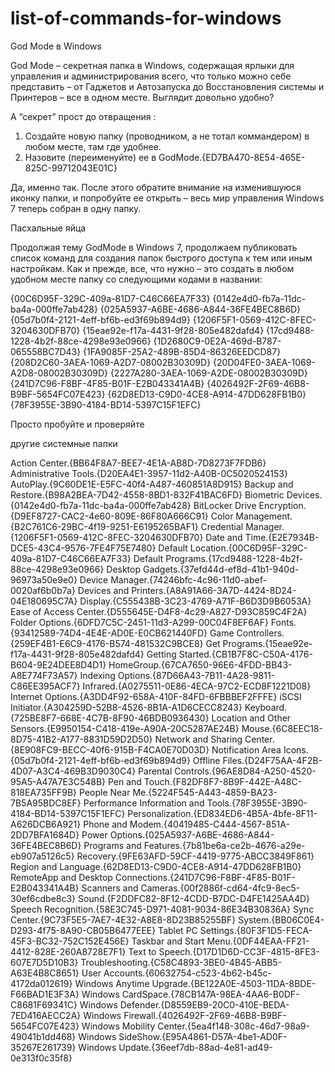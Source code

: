# list-of-commands-for-windows
God Mode в Windows

God Mode – секретная папка в Windows, содержащая ярлыки для управления и администрирования всего, что только можно себе представить – от Гаджетов и Автозапуска до Восстановления системы и Принтеров – все в одном месте. Выглядит довольно удобно?

А “секрет” прост до отвращения :
1. Создайте новую папку (проводником, а не тотал коммандером) в любом месте, там где удобнее.
2. Назовите (переименуйте) ее в
GodMode.{ED7BA470-8E54-465E-825C-99712043E01C}

Да, именно так. После этого обратите внимание на изменившуюся иконку папки, и попробуйте ее открыть – весь мир управления Windows 7 теперь собран в одну папку.

Пасхальные яйца

Продолжая тему GodMode в Windows 7, продолжаем публиковать список команд для создания папок быстрого доступа к тем или иным настройкам. 
Как и прежде, все, что нужно – это создать в любом удобном месте папку со следующими кодами в названии:

{00C6D95F-329C-409a-81D7-C46C66EA7F33}
{0142e4d0-fb7a-11dc-ba4a-000ffe7ab428}
{025A5937-A6BE-4686-A844-36FE4BEC8B6D}
{05d7b0f4-2121-4eff-bf6b-ed3f69b894d9}
{1206F5F1-0569-412C-8FEC-3204630DFB70}
{15eae92e-f17a-4431-9f28-805e482dafd4}
{17cd9488-1228-4b2f-88ce-4298e93e0966}
{1D2680C9-0E2A-469d-B787-065558BC7D43}
{1FA9085F-25A2-489B-85D4-86326EEDCD87}
{208D2C60-3AEA-1069-A2D7-08002B30309D}
{20D04FE0-3AEA-1069-A2D8-08002B30309D}
{2227A280-3AEA-1069-A2DE-08002B30309D}
{241D7C96-F8BF-4F85-B01F-E2B043341A4B}
{4026492F-2F69-46B8-B9BF-5654FC07E423}
{62D8ED13-C9D0-4CE8-A914-47DD628FB1B0}
{78F3955E-3B90-4184-BD14-5397C15F1EFC}

Просто пробуйте и проверяйте

другие системные папки

Action Center.{BB64F8A7-BEE7-4E1A-AB8D-7D8273F7FDB6}
Administrative Tools.{D20EA4E1-3957-11d2-A40B-0C5020524153}
AutoPlay.{9C60DE1E-E5FC-40f4-A487-460851A8D915}
Backup and Restore.{B98A2BEA-7D42-4558-8BD1-832F41BAC6FD}
Biometric Devices.{0142e4d0-fb7a-11dc-ba4a-000ffe7ab428}
BitLocker Drive Encryption.{D9EF8727-CAC2-4e60-809E-86F80A666C91}
Color Management.{B2C761C6-29BC-4f19-9251-E6195265BAF1}
Credential Manager.{1206F5F1-0569-412C-8FEC-3204630DFB70}
Date and Time.{E2E7934B-DCE5-43C4-9576-7FE4F75E7480}
Default Location.{00C6D95F-329C-409a-81D7-C46C66EA7F33}
Default Programs.{17cd9488-1228-4b2f-88ce-4298e93e0966}
Desktop Gadgets.{37efd44d-ef8d-41b1-940d-96973a50e9e0}
Device Manager.{74246bfc-4c96-11d0-abef-0020af6b0b7a}
Devices and Printers.{A8A91A66-3A7D-4424-8D24-04E180695C7A}
Display.{C555438B-3C23-4769-A71F-B6D3D9B6053A}
Ease of Access Center.{D555645E-D4F8-4c29-A827-D93C859C4F2A}
Folder Options.{6DFD7C5C-2451-11d3-A299-00C04F8EF6AF}
Fonts.{93412589-74D4-4E4E-AD0E-E0CB621440FD}
Game Controllers.{259EF4B1-E6C9-4176-B574-481532C9BCE8}
Get Programs.{15eae92e-f17a-4431-9f28-805e482dafd4}
Getting Started.{CB1B7F8C-C50A-4176-B604-9E24DEE8D4D1}
HomeGroup.{67CA7650-96E6-4FDD-BB43-A8E774F73A57}
Indexing Options.{87D66A43-7B11-4A28-9811-C86EE395ACF7}
Infrared.{A0275511-0E86-4ECA-97C2-ECD8F1221D08}
Internet Options.{A3DD4F92-658A-410F-84FD-6FBBBEF2FFFE}
iSCSI Initiator.{A304259D-52B8-4526-8B1A-A1D6CECC8243}
Keyboard.{725BE8F7-668E-4C7B-8F90-46BDB0936430}
Location and Other Sensors.{E9950154-C418-419e-A90A-20C5287AE24B}
Mouse.{6C8EEC18-8D75-41B2-A177-8831D59D2D50}
Network and Sharing Center.{8E908FC9-BECC-40f6-915B-F4CA0E70D03D}
Notification Area Icons.{05d7b0f4-2121-4eff-bf6b-ed3f69b894d9}
Offline Files.{D24F75AA-4F2B-4D07-A3C4-469B3D9030C4}
Parental Controls.{96AE8D84-A250-4520-95A5-A47A7E3C548B}
Pen and Touch.{F82DF8F7-8B9F-442E-A48C-818EA735FF9B}
People Near Me.{5224F545-A443-4859-BA23-7B5A95BDC8EF}
Performance Information and Tools.{78F3955E-3B90-4184-BD14-5397C15F1EFC}
Personalization.{ED834ED6-4B5A-4bfe-8F11-A626DCB6A921}
Phone and Modem.{40419485-C444-4567-851A-2DD7BFA1684D}
Power Options.{025A5937-A6BE-4686-A844-36FE4BEC8B6D}
Programs and Features.{7b81be6a-ce2b-4676-a29e-eb907a5126c5}
Recovery.{9FE63AFD-59CF-4419-9775-ABCC3849F861}
Region and Language.{62D8ED13-C9D0-4CE8-A914-47DD628FB1B0}
RemoteApp and Desktop Connections.{241D7C96-F8BF-4F85-B01F-E2B043341A4B}
Scanners and Cameras.{00f2886f-cd64-4fc9-8ec5-30ef6cdbe8c3}
Sound.{F2DDFC82-8F12-4CDD-B7DC-D4FE1425AA4D}
Speech Recognition.{58E3C745-D971-4081-9034-86E34B30836A}
Sync Center.{9C73F5E5-7AE7-4E32-A8E8-8D23B85255BF}
System.{BB06C0E4-D293-4f75-8A90-CB05B6477EEE}
Tablet PC Settings.{80F3F1D5-FECA-45F3-BC32-752C152E456E}
Taskbar and Start Menu.{0DF44EAA-FF21-4412-828E-260A8728E7F1}
Text to Speech.{D17D1D6D-CC3F-4815-8FE3-607E7D5D10B3}
Troubleshooting.{C58C4893-3BE0-4B45-ABB5-A63E4B8C8651}
User Accounts.{60632754-c523-4b62-b45c-4172da012619}
Windows Anytime Upgrade.{BE122A0E-4503-11DA-8BDE-F66BAD1E3F3A}
Windows CardSpace.{78CB147A-98EA-4AA6-B0DF-C8681F69341C}
Windows Defender.{D8559EB9-20C0-410E-BEDA-7ED416AECC2A}
Windows Firewall.{4026492F-2F69-46B8-B9BF-5654FC07E423}
Windows Mobility Center.{5ea4f148-308c-46d7-98a9-49041b1dd468}
Windows SideShow.{E95A4861-D57A-4be1-AD0F-35267E261739}
Windows Update.{36eef7db-88ad-4e81-ad49-0e313f0c35f8}
